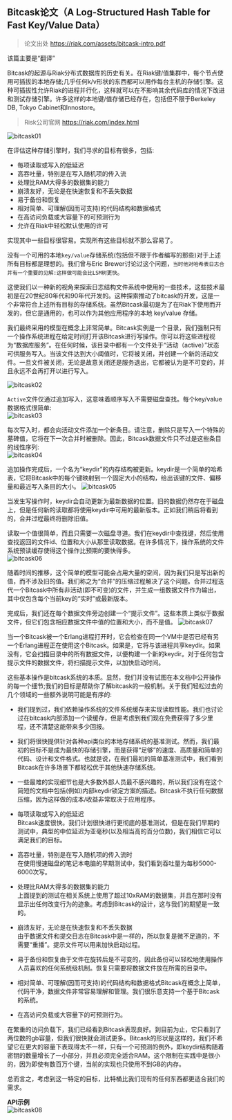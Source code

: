 ## Bitcask论文（A Log-Structured Hash Table for Fast Key/Value Data）  

>论文出处 https://riak.com/assets/bitcask-intro.pdf 

该篇主要是“翻译”          

Bitcask的起源与Riak分布式数据库的历史有关。在Riak键/值集群中，每个节点使用可插拔的本地存储;几乎任何k/v形状的东西都可以用作每台主机的存储引擎。这种可插拔性允许Riak的进程并行化，这样就可以在不影响其余代码库的情况下改进和测试存储引擎。许多这样的本地键/值存储已经存在，包括但不限于Berkeley DB, Tokyo Cabinet和Innostore。
>Risk公司官网 https://riak.com/index.html       

![bitcask01](http://img.xinzhuxiansheng.com/blogimgs/kv/bitcask01.png)  

在评估这种存储引擎时，我们寻求的目标有很多，包括:   

* 每项读取或写入的低延迟    
* 高吞吐量，特别是在写入随机项的传入流      
* 处理比RAM大得多的数据集的能力 
* 崩溃友好，无论是在快速恢复和不丢失数据    
* 易于备份和恢复    
* 相对简单、可理解(因而可支持)的代码结构和数据格式  
* 在高访问负载或大容量下的可预测行为    
* 允许在Riak中轻松默认使用的许可    
 
实现其中一些目标很容易。实现所有这些目标就不那么容易了。    

没有一个可用的本地`key/value`存储系统(包括但不限于作者编写的那些)对于上述所有目标都是理想的。我们曾与Eric Brewer讨论过这个问题，`当时他对哈希表日志合并有一个重要的见解:这样做可能会比LSM树更快`。  

这使我们以一种新的视角来探索日志结构文件系统中使用的一些技术，这些技术最初是在20世纪80年代和90年代开发的。这种探索推动了bitcask的开发，这是一个非常符合上述所有目标的存储系统。虽然Bitcask最初是为了在Riak下使用而开发的，但它是通用的，也可以作为其他应用程序的本地 key/value 存储。   

我们最终采用的模型在概念上非常简单。Bitcask实例是一个目录，我们强制只有一个操作系统进程在给定时间打开该Bitcask进行写操作。你可以将这些进程视为“数据库服务”。在任何时候，该目录中都有一个文件处于“活动（active）”状态可供服务写入。当该文件达到大小阈值时，它将被关闭，并创建一个新的活动文件。一旦文件被关闭，无论是故意关闭还是服务退出，它都被认为是不可变的，并且永远不会再打开以进行写入。  

![bitcask02](http://img.xinzhuxiansheng.com/blogimgs/kv/bitcask02.png)      

`Active`文件仅通过追加写入，这意味着顺序写入不需要磁盘查找。每个key/value数据格式很简单:    
![bitcask03](http://img.xinzhuxiansheng.com/blogimgs/kv/bitcask03.png)      

每次写入时，都会向活动文件添加一个新条目。请注意，删除只是写入一个特殊的墓碑值，它将在下一次合并时被删除。因此，Bitcask数据文件只不过是这些条目的线性序列:  
![bitcask04](http://img.xinzhuxiansheng.com/blogimgs/kv/bitcask04.png)      

追加操作完成后，一个名为“keydir”的内存结构被更新。keydir是一个简单的哈希表，它将Bitcask中的每个键映射到一个固定大小的结构，给出该键的文件、偏移量和最近写入条目的大小。 
![bitcask05](http://img.xinzhuxiansheng.com/blogimgs/kv/bitcask05.png)      

当发生写操作时，keydir会自动更新为最新数据的位置。旧的数据仍然存在于磁盘上，但是任何新的读取都将使用keydir中可用的最新版本。正如我们稍后将看到的，合并过程最终将删除旧值。  

读取一个值很简单，而且只需要一次磁盘寻道。我们在keydir中查找键，然后使用查找返回的文件id、位置和大小从那里读取数据。在许多情况下，操作系统的文件系统预读缓存使得这个操作比预期的要快得多。      
![bitcask06](http://img.xinzhuxiansheng.com/blogimgs/kv/bitcask06.png)  

随着时间的推移，这个简单的模型可能会占用大量的空间，因为我们只是写出新的值，而不涉及旧的值。我们称之为“合并”的压缩过程解决了这个问题。合并过程迭代一个Bitcask中所有非活动(即不可变)的文件，并生成一组数据文件作为输出，其中仅包含每个当前key的“实时”或最新版本。 

完成后，我们还在每个数据文件旁边创建一个“提示文件”。这些本质上类似于数据文件，但它们包含相应数据文件中值的位置和大小，而不是值。
![bitcask07](http://img.xinzhuxiansheng.com/blogimgs/kv/bitcask07.png)  

当一个Bitcask被一个Erlang进程打开时，它会检查在同一个VM中是否已经有另一个Erlang进程正在使用这个Bitcask。如果是，它将与该进程共享keydir。如果没有，它会扫描目录中的所有数据文件，以便构建一个新的keydir。对于任何包含提示文件的数据文件，将扫描提示文件，以加快启动时间。        

这些基本操作是bitcask系统的本质。显然，我们并没有试图在本文档中公开操作的每一个细节;我们的目标是帮助你了解bitcask的一般机制。关于我们轻松过去的几个领域的一些额外说明可能是有序的:  

* 我们提到过，我们依赖操作系统的文件系统缓存来实现读取性能。我们也讨论过在bitcask内部添加一个读缓存，但是考虑到我们现在免费获得了多少里程，还不清楚这能带来多少回报。     

* 我们将很快提供针对各种api类似的本地存储系统的基准测试。然而，我们最初的目标不是成为最快的存储引擎，而是获得“足够”的速度、高质量和简单的代码、设计和文件格式。也就是说，在我们最初的简单基准测试中，我们看到Bitcask在许多场景下都轻松优于其他快速存储系统。    

* 一些最难的实现细节也是大多数外部人员最不感兴趣的，所以我们没有在这个简短的文档中包括(例如)内部keydir锁定方案的描述。Bitcask不执行任何数据压缩，因为这样做的成本/收益非常取决于应用程序。  

* 每项读取或写入的低延迟    
Bitcask速度很快。我们计划很快进行更彻底的基准测试，但是在我们早期的测试中，典型的中位延迟为亚毫秒(以及相当高的百分位数)，我们相信它可以满足我们的目标。     

* 高吞吐量，特别是在写入随机项的传入流时    
在使用慢速磁盘的笔记本电脑的早期测试中，我们看到吞吐量为每秒5000-6000次写。 

* 处理比RAM大得多的数据集的能力     
上面提到的测试在相关系统上使用了超过10xRAM的数据集，并且在那时没有显示出任何改变行为的迹象。考虑到Bitcask的设计，这与我们的期望是一致的。   

* 崩溃友好，无论是在快速恢复和不丢失数据  
由于数据文件和提交日志在Bitcask中是一样的，所以恢复是微不足道的，不需要“重播”。提示文件可以用来加快启动过程。       

* 易于备份和恢复由于文件在旋转后是不可变的，因此备份可以轻松地使用操作人员喜欢的任何系统级机制。恢复只需要将数据文件放在所需的目录中。  

* 相对简单、可理解(因而可支持)的代码结构和数据格式Bitcask在概念上简单，代码干净，数据文件非常容易理解和管理。我们很乐意支持一个基于Bitcask的系统。  

* 在高访问负载或大容量下的可预测行为。  

在繁重的访问负载下，我们已经看到Bitcask表现良好。到目前为止，它只看到了两位数的gb容量，但我们很快就会测试更多。Bitcask的形状是这样的，我们不希望它在更大的容量下表现得太不一样，只有一个可预测的例外，即keydir结构随着密钥的数量增长了一小部分，并且必须完全适合RAM。这个限制在实践中是很小的，因为即使有数百万个键，当前的实现也只使用不到GB的内存。   

总而言之，考虑到这一特定的目标，比特桶比我们现有的任何东西都更适合我们的需求。  

**API示例**     
![bitcask08](http://img.xinzhuxiansheng.com/blogimgs/kv/bitcask08.png)  